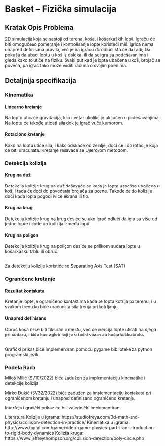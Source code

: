 <h1>Basket – Fizička simulacija</h1>
<h2>Kratak Opis Problema</h2>
2D simulacija koja se sastoji od terena, koša, i košarkaških lopti. Igraču će biti omogućeno pomeranje i kontrolisanje lopte koristeći miš. Igrica nema unapred definisana pravila, već je na igraču da odluči šta će da radi; Da pokuša da ubaci loptu u koš iz daleka, ili da se igra sa podešavanjima i gleda kako to utiče na fiziku. Svaki put kad je lopta ubačena u koš, brojač se poveća, pa igrač tako može voditi računa o svojim poenima.
<h2>Detaljnija specifikacija</h2>
<h3>Kinematika</h3>
<h4>Linearno kretanje</h4>
Na loptu uticaće gravitacija, kao i vetar ukoliko je uključen u podešavanjima. Na loptu će takođe uticati sila dok je igrač vuče kursorom. 
<h4>Rotaciono kretanje</h4>
Kako na loptu utiče sila, i kako odskače od zemlje, doći će i do rotacije koja će biti uračunata.
Kretanje rešavaće se Ojlerovom metodom.
<h3>Detekcija kolizija</h3>
<h4>Krug na duž</h4>
Detekcija kolizije krug na duž dešavaće se kada je lopta uspešno ubačena u koš, i tada će doći do povećanja brojača za poene. Takođe će do kolizije doći kada lopta pogodi ivice ekrana ili tlo.
<h4>Krug na krug</h4>
Detekcija kolizije krug na krug desiće se ako igrač odluči da igra sa više od jedne lopte i dođe do kolizija između lopti. 
<h4>Krug na poligon</h4>
Detekcija kolizije krug na poligon desiće se prilikom sudara lopte u košarkašku tablu ili obruč.<br><br>
<p>Za detekciju kolizije koristiće se Separating Axis Test (SAT)</p>
<h3>Ograničeno kretanje</h3>
<h4>Rezultat kontakata</h4>
Kretanje lopte je ograničeno kontaktima kada se lopta kotrlja po terenu, i u svakom trenutku biće uračunata sila trenja pri kotrljanju.
<h4>Unapred definisano</h4>
Obruč koša neće biti fiksiran u mestu, već će inercija lopte uticati na njega pri sudaru, i biće kao zglob koji je u tački vezan za košarkašku tablu.<br><br>
<p>Grafički prikaz biće implementiran pomoću pygame biblioteke za python programski jezik.</p>
<h3>Podela Rada</h3>
<p>Miloš Milić (SV10/2022) biće zadužen za implementaciju kinematike i detekcije kolizija.</p>
<p>Mirko Đukić (SV32/2022) biće zadužen za implementaciju kontakata pri ograničenom kretanju i unapred definisano ograničeno kretanje.</p>
<p>Interfejs i grafički prikaz će biti zajednički implementiran.</p>
Literatura
Kolizije u igrama: https://studiofreya.com/3d-math-and-physics/collision-detection-in-practice/ 
Kinematika u igrama: http://www.toptal.com/game/video-game-physics-part-i-an-introduction-to-rigid-body-dynamics
Kolizija kruga: https://www.jeffreythompson.org/collision-detection/poly-circle.php

